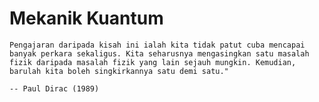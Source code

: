 # Mekanik Kuantum

<!-- TODO Masukkan sumber dan konteks -->

```{epigraph}
Pengajaran daripada kisah ini ialah kita tidak patut cuba mencapai banyak perkara sekaligus. Kita seharusnya mengasingkan satu masalah fizik daripada masalah fizik yang lain sejauh mungkin. Kemudian, barulah kita boleh singkirkannya satu demi satu."

-- Paul Dirac (1989)
```

<!-- TODO Akan di isi -->
